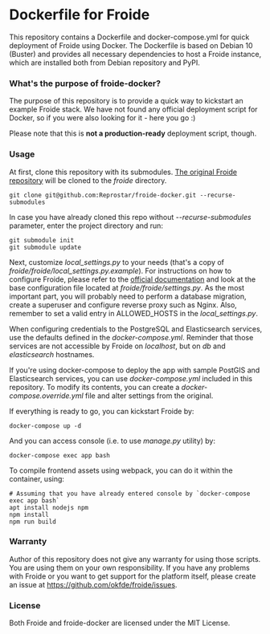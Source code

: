 # Dockerfile for Froide
This repository contains a Dockerfile and docker-compose.yml for quick deployment of Froide using Docker.
The Dockerfile is based on Debian 10 (Buster) and provides all necessary dependencies to host a Froide instance, which are installed both from Debian repository and PyPI.


### What's the purpose of froide-docker?
The purpose of this repository is to provide a quick way to kickstart an example Froide stack. We have not found any official deployment script for Docker, so if you were also looking for it - here you go :) 

Please note that this is **not a production-ready** deployment script, though.


### Usage
At first, clone this repository with its submodules. [The original Froide repository](https://github.com/okfde/froide) will be cloned to the _froide_ directory.

```
git clone git@github.com:Reprostar/froide-docker.git --recurse-submodules
```

In case you have already cloned this repo without _--recurse-submodules_ parameter, enter the project directory and run:
```
git submodule init
git submodule update
```

Next, customize _local_settings.py_ to your needs (that's a copy of _froide/froide/local_settings.py.example_). For instructions on how to configure Froide, 
please refer to the [official documentation](https://froide.readthedocs.io/en/latest/gettingstarted/) and look at the base configuration file located 
at _froide/froide/settings.py_. As the most important part, you will probably need to perform a database migration, create a superuser and configure reverse proxy such as Nginx. Also, remember to set a valid entry in ALLOWED_HOSTS in the _local_settings.py_.

When configuring credentials to the PostgreSQL and Elasticsearch services, use the defaults defined in the _docker-compose.yml_. Reminder that those services are not accessible by Froide on _localhost_, but on _db_ and _elasticsearch_ hostnames.

If you're using docker-compose to deploy the app with sample PostGIS and Elasticsearch services, you can
use _docker-compose.yml_ included in this repository. To modify its contents, you can create 
a _docker-compose.override.yml_ file and alter settings from the original.

If everything is ready to go, you can kickstart Froide by:
```
docker-compose up -d
```

And you can access console (i.e. to use _manage.py_ utility) by:
```
docker-compose exec app bash
```

To compile frontend assets using webpack, you can do it within the container, using:
```
# Assuming that you have already entered console by `docker-compose exec app bash`
apt install nodejs npm
npm install
npm run build
```


### Warranty
Author of this repository does not give any warranty for using those scripts. You are using them on your own responsibility.
If you have any problems with Froide or you want to get support for the platform itself, please create an issue at https://github.com/okfde/froide/issues.


### License
Both Froide and froide-docker are licensed under the MIT License.

